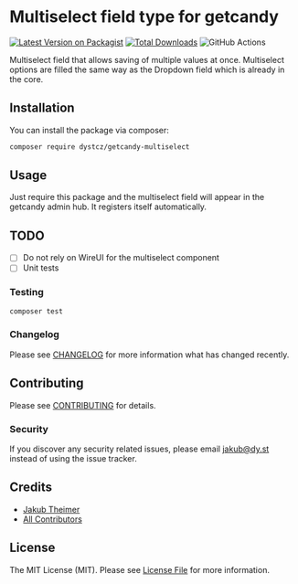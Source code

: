 # Multiselect field type for getcandy

[![Latest Version on Packagist](https://img.shields.io/packagist/v/dystcz/getcandy-multiselect.svg?style=flat-square)](https://packagist.org/packages/dystcz/getcandy-multiselect)
[![Total Downloads](https://img.shields.io/packagist/dt/dystcz/getcandy-multiselect.svg?style=flat-square)](https://packagist.org/packages/dystcz/getcandy-multiselect)
![GitHub Actions](https://github.com/dystcz/getcandy-multiselect/actions/workflows/main.yml/badge.svg)

Multiselect field that allows saving of multiple values at once. Multiselect options are filled the same way as the Dropdown field which is already in the core.

## Installation

You can install the package via composer:

```bash
composer require dystcz/getcandy-multiselect
```

## Usage

Just require this package and the multiselect field will appear in the getcandy admin hub. It registers itself automatically.

## TODO

- [ ] Do not rely on WireUI for the multiselect component
- [ ] Unit tests

### Testing

```bash
composer test
```

### Changelog

Please see [CHANGELOG](CHANGELOG.md) for more information what has changed recently.

## Contributing

Please see [CONTRIBUTING](CONTRIBUTING.md) for details.

### Security

If you discover any security related issues, please email jakub@dy.st instead of using the issue tracker.

## Credits

-   [Jakub Theimer](https://github.com/dystcz)
-   [All Contributors](../../contributors)

## License

The MIT License (MIT). Please see [License File](LICENSE.md) for more information.

